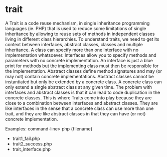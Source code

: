 # trait

A Trait is a code reuse mechanism, in single inheritance programming languages (ie. PHP) that is used to reduce some limitations of single inheritance by allowing to reuse sets of methods in independent classes living in different class hierarchies.
To understand traits, we need to get its context between interfaces, abstract classes, classes and multiple inheritance.
A class can specify more than one interface with no implementation whatsoever.
Interfaces allow you to specify methods and parameters with no concrete implementation.
An interface is just a blue print for methods but the implementing class must then be responsible for the implementation.
Abstract classes define method signatures and may (or may not) contain concrete implementations.
Abstract classes cannot be instantiated but only be extended by a concrete class.
A concrete class can only extend a single abstract class at any given time.
The problem with interfaces and abstract classes is that it can lead to code duplication in the concrete classes.
This is where Traits come into play because they are close to a combination between interfaces and abstract classes. They are like interfaces in the sense that a concrete class can use more than one trait, and they are like abstract classes in that they can have (or not) concrete implementation.

Examples:
command-line> php {filename}
* trait1_fail.php
* trait2_success.php
* trait_interface.php

